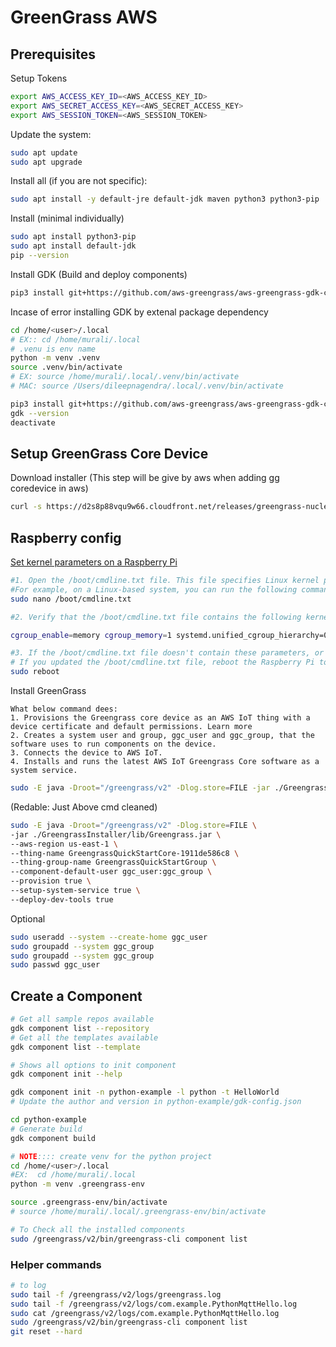 # GreenGrass AWS

## Prerequisites
Setup Tokens
```bash
export AWS_ACCESS_KEY_ID=<AWS_ACCESS_KEY_ID>
export AWS_SECRET_ACCESS_KEY=<AWS_SECRET_ACCESS_KEY>
export AWS_SESSION_TOKEN=<AWS_SESSION_TOKEN>
```

Update the system:
```bash 
sudo apt update
sudo apt upgrade
```

Install all (if you are not specific): 
```bash
sudo apt install -y default-jre default-jdk maven python3 python3-pip
```

Install (minimal individually)
```bash 
sudo apt install python3-pip
sudo apt install default-jdk
pip --version
```

Install GDK (Build and deploy components)
```bash 
pip3 install git+https://github.com/aws-greengrass/aws-greengrass-gdk-cli.git@v1.6.2
```
Incase of error installing GDK by extenal package dependency
```bash
cd /home/<user>/.local
# EX:: cd /home/murali/.local
# .venu is env name
python -m venv .venv
source .venv/bin/activate
# EX: source /home/murali/.local/.venv/bin/activate
# MAC: source /Users/dileepnagendra/.local/.venv/bin/activate

pip3 install git+https://github.com/aws-greengrass/aws-greengrass-gdk-cli.git@v1.6.2
gdk --version
deactivate
```

## Setup GreenGrass Core Device
Download installer (This step will be give by aws when adding gg coredevice in aws)
```bash
curl -s https://d2s8p88vqu9w66.cloudfront.net/releases/greengrass-nucleus-latest.zip > greengrass-nucleus-latest.zip && unzip greengrass-nucleus-latest.zip -d GreengrassInstaller
```



## Raspberry config
[Set kernel parameters on a Raspberry Pi](https://docs.aws.amazon.com/greengrass/v2/developerguide/getting-started-set-up-environment.html)
```bash
#1. Open the /boot/cmdline.txt file. This file specifies Linux kernel parameters to apply when the Raspberry Pi boots.
#For example, on a Linux-based system, you can run the following command to use GNU nano to open the file.
sudo nano /boot/cmdline.txt

#2. Verify that the /boot/cmdline.txt file contains the following kernel parameters. The systemd.unified_cgroup_hierarchy=0 parameter specifies to use cgroups v1 instead of cgroups v2.

cgroup_enable=memory cgroup_memory=1 systemd.unified_cgroup_hierarchy=0

#3. If the /boot/cmdline.txt file doesn't contain these parameters, or it contains these parameters with different values, update the file to contain these parameters and values.
# If you updated the /boot/cmdline.txt file, reboot the Raspberry Pi to apply the changes.
sudo reboot
```


Install GreenGrass
```
What below command dees:
1. Provisions the Greengrass core device as an AWS IoT thing with a device certificate and default permissions. Learn more 
2. Creates a system user and group, ggc_user and ggc_group, that the software uses to run components on the device.
3. Connects the device to AWS IoT.
4. Installs and runs the latest AWS IoT Greengrass Core software as a system service.

```
```bash
sudo -E java -Droot="/greengrass/v2" -Dlog.store=FILE -jar ./GreengrassInstaller/lib/Greengrass.jar --aws-region us-east-1 --thing-name GreengrassQuickStartCore-1911de586c8 --thing-group-name GreengrassQuickStartGroup --component-default-user ggc_user:ggc_group --provision true --setup-system-service true --deploy-dev-tools true`
```
(Redable: Just Above cmd cleaned)
```bash
sudo -E java -Droot="/greengrass/v2" -Dlog.store=FILE \
-jar ./GreengrassInstaller/lib/Greengrass.jar \
--aws-region us-east-1 \
--thing-name GreengrassQuickStartCore-1911de586c8 \
--thing-group-name GreengrassQuickStartGroup \
--component-default-user ggc_user:ggc_group \
--provision true \
--setup-system-service true \
--deploy-dev-tools true
```

Optional
```bash
sudo useradd --system --create-home ggc_user
sudo groupadd --system ggc_group
sudo groupadd --system ggc_group
sudo passwd ggc_user
```


## Create a Component 

```bash
# Get all sample repos available
gdk component list --repository
# Get all the templates available
gdk component list --template

# Shows all options to init component
gdk component init --help

gdk component init -n python-example -l python -t HelloWorld
# Update the author and version in python-example/gdk-config.json

cd python-example
# Generate build 
gdk component build

# NOTE:::: create venv for the python project
cd /home/<user>/.local
#EX:  cd /home/murali/.local
python -m venv .greengrass-env

source .greengrass-env/bin/activate
# source /home/murali/.local/.greengrass-env/bin/activate

# To Check all the installed components
sudo /greengrass/v2/bin/greengrass-cli component list

```



### Helper commands

```bash
# to log
sudo tail -f /greengrass/v2/logs/greengrass.log
sudo tail -f /greengrass/v2/logs/com.example.PythonMqttHello.log
sudo cat /greengrass/v2/logs/com.example.PythonMqttHello.log
sudo /greengrass/v2/bin/greengrass-cli component list
git reset --hard
```